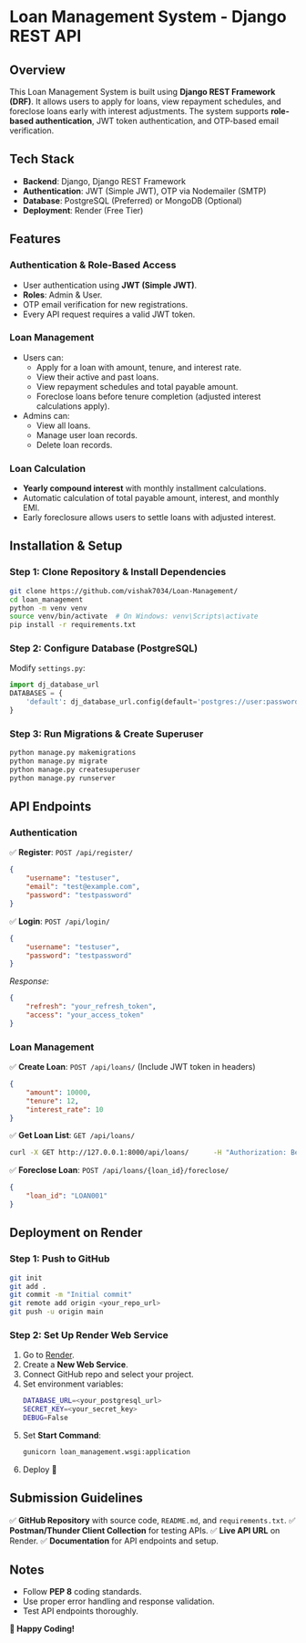# Loan Management System - Django REST API

## Overview
This Loan Management System is built using **Django REST Framework (DRF)**. It allows users to apply for loans, view repayment schedules, and foreclose loans early with interest adjustments. The system supports **role-based authentication**, JWT token authentication, and OTP-based email verification.

## Tech Stack
- **Backend**: Django, Django REST Framework
- **Authentication**: JWT (Simple JWT), OTP via Nodemailer (SMTP)
- **Database**: PostgreSQL (Preferred) or MongoDB (Optional)
- **Deployment**: Render (Free Tier)

## Features
### **Authentication & Role-Based Access**
- User authentication using **JWT (Simple JWT)**.
- **Roles**: Admin & User.
- OTP email verification for new registrations.
- Every API request requires a valid JWT token.

### **Loan Management**
- Users can:
  - Apply for a loan with amount, tenure, and interest rate.
  - View their active and past loans.
  - View repayment schedules and total payable amount.
  - Foreclose loans before tenure completion (adjusted interest calculations apply).
- Admins can:
  - View all loans.
  - Manage user loan records.
  - Delete loan records.

### **Loan Calculation**
- **Yearly compound interest** with monthly installment calculations.
- Automatic calculation of total payable amount, interest, and monthly EMI.
- Early foreclosure allows users to settle loans with adjusted interest.

## Installation & Setup
### **Step 1: Clone Repository & Install Dependencies**
```sh
git clone https://github.com/vishak7034/Loan-Management/
cd loan_management
python -m venv venv
source venv/bin/activate  # On Windows: venv\Scripts\activate
pip install -r requirements.txt
```

### **Step 2: Configure Database (PostgreSQL)**
Modify `settings.py`:
```python
import dj_database_url
DATABASES = {
    'default': dj_database_url.config(default='postgres://user:password@localhost:5432/loan_db')
}
```

### **Step 3: Run Migrations & Create Superuser**
```sh
python manage.py makemigrations
python manage.py migrate
python manage.py createsuperuser
python manage.py runserver
```

## API Endpoints
### **Authentication**
✅ **Register**: `POST /api/register/`
```json
{
    "username": "testuser",
    "email": "test@example.com",
    "password": "testpassword"
}
```

✅ **Login**: `POST /api/login/`
```json
{
    "username": "testuser",
    "password": "testpassword"
}
```
_Response:_
```json
{
    "refresh": "your_refresh_token",
    "access": "your_access_token"
}
```

### **Loan Management**
✅ **Create Loan**: `POST /api/loans/` (Include JWT token in headers)
```json
{
    "amount": 10000,
    "tenure": 12,
    "interest_rate": 10
}
```

✅ **Get Loan List**: `GET /api/loans/`
```sh
curl -X GET http://127.0.0.1:8000/api/loans/      -H "Authorization: Bearer your_access_token"
```

✅ **Foreclose Loan**: `POST /api/loans/{loan_id}/foreclose/`
```json
{
    "loan_id": "LOAN001"
}
```

## Deployment on Render
### **Step 1: Push to GitHub**
```sh
git init
git add .
git commit -m "Initial commit"
git remote add origin <your_repo_url>
git push -u origin main
```

### **Step 2: Set Up Render Web Service**
1. Go to [Render](https://render.com/).
2. Create a **New Web Service**.
3. Connect GitHub repo and select your project.
4. Set environment variables:
   ```sh
   DATABASE_URL=<your_postgresql_url>
   SECRET_KEY=<your_secret_key>
   DEBUG=False
   ```
5. Set **Start Command**:
   ```sh
   gunicorn loan_management.wsgi:application
   ```
6. Deploy 🚀

## Submission Guidelines
✅ **GitHub Repository** with source code, `README.md`, and `requirements.txt`.
✅ **Postman/Thunder Client Collection** for testing APIs.
✅ **Live API URL** on Render.
✅ **Documentation** for API endpoints and setup.

## Notes
- Follow **PEP 8** coding standards.
- Use proper error handling and response validation.
- Test API endpoints thoroughly.

**🚀 Happy Coding!**

